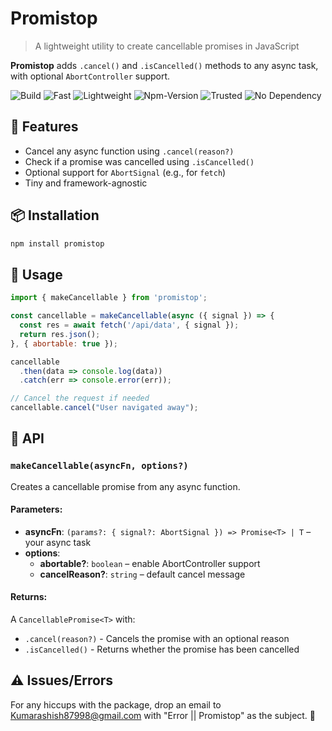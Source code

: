 # Promistop 

> A lightweight utility to create cancellable promises in JavaScript

**Promistop** adds `.cancel()` and `.isCancelled()` methods to any async task, with optional `AbortController` support.

![Build](https://img.shields.io/github/actions/workflow/status/ashishcumar/promistop/publish.yml)
![Fast](https://img.shields.io/badge/fast-5kb-blue)
![Lightweight](https://img.shields.io/badge/lightweight-5kb-green)
![Npm-Version](https://img.shields.io/npm/v/promistop.svg)
![Trusted](https://img.shields.io/badge/trusted-orange)
![No Dependency](https://img.shields.io/badge/dependencies-none-brightgreen)

## 🔧 Features

- Cancel any async function using `.cancel(reason?)`
- Check if a promise was cancelled using `.isCancelled()`
- Optional support for `AbortSignal` (e.g., for `fetch`)
- Tiny and framework-agnostic

## 📦 Installation

```bash
npm install promistop
```

## 🚀 Usage

```javascript
import { makeCancellable } from 'promistop';

const cancellable = makeCancellable(async ({ signal }) => {
  const res = await fetch('/api/data', { signal });
  return res.json();
}, { abortable: true });

cancellable
  .then(data => console.log(data))
  .catch(err => console.error(err));

// Cancel the request if needed
cancellable.cancel("User navigated away");
```

## 🧩 API

### `makeCancellable(asyncFn, options?)`

Creates a cancellable promise from any async function.

#### Parameters:
- **asyncFn**: `(params?: { signal?: AbortSignal }) => Promise<T> | T` – your async task
- **options**:
  - **abortable?**: `boolean` – enable AbortController support
  - **cancelReason?**: `string` – default cancel message

#### Returns:
A `CancellablePromise<T>` with:
- `.cancel(reason?)` - Cancels the promise with an optional reason
- `.isCancelled()` - Returns whether the promise has been cancelled

##  ⚠️ Issues/Errors
For any hiccups with the package, drop an email to Kumarashish87998@gmail.com with "Error || Promistop" as the subject. 📧